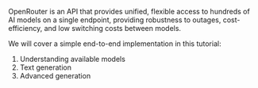 OpenRouter is an API that provides unified, flexible access to hundreds of AI models on a single endpoint, providing robustness to outages, cost-efficiency, and low switching costs between models.

We will cover a simple end-to-end implementation in this tutorial:
1. Understanding available models
2. Text generation
3. Advanced generation

